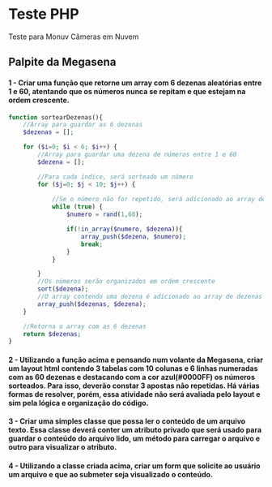 # Teste PHP
Teste para Monuv Câmeras em Nuvem

## Palpite da Megasena

#### 1 - Criar uma função que retorne um array com 6 dezenas aleatórias entre 1 e 60, atentando que os números nunca se repitam e que estejam na ordem crescente.

```php
function sortearDezenas(){
	//Array para guardar as 6 dezenas
	$dezenas = [];

	for ($i=0; $i < 6; $i++) { 
		//Array para guardar uma dezena de números entre 1 e 60
		$dezena = [];

		//Para cada índice, será sorteado um número
		for ($j=0; $j < 10; $j++) { 
			
			//Se o número não for repetido, será adicionado ao array de dezena
			while (true) {
				$numero = rand(1,60);

				if(!in_array($numero, $dezena)){
					array_push($dezena, $numero);
					break;
				}	
			}

		}
		//Os números serão organizados em ordem crescente
		sort($dezena);
		//O array contendo uma dezena é adicionado ao array de dezenas
		array_push($dezenas, $dezena);
	}

	//Retorna o array com as 6 dezenas
	return $dezenas;
}
```


#### 2 - Utilizando a função acima e pensando num volante da Megasena, criar um layout html contendo 3 tabelas com 10 colunas e 6 linhas numeradas com as 60 dezenas e destacando com a cor azul(#0000FF) os números sorteados. Para isso, deverão constar 3 apostas não repetidas. Há várias formas de resolver, porém, essa atividade não será avaliada pelo layout e sim pela lógica e organização do código.

#### 3 - Criar uma simples classe que possa ler o conteúdo de um arquivo texto. Essa classe deverá conter um atributo privado que será usado para guardar o conteúdo do arquivo lido, um método para carregar o arquivo e outro para visualizar o atributo.

#### 4 - Utilizando a classe criada acima, criar um form que solicite ao usuário um arquivo e que ao submeter seja visualizado o conteúdo.
